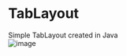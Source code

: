 # TabLayout
Simple TabLayout created in Java  <br />
![image](https://github.com/YehorSk/TabLayout/assets/95549799/4df4727c-37d8-4f76-90cf-9f375d44f00b)
